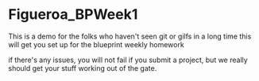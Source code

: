 # Figueroa_BPWeek1

This is a demo for the folks who haven't seen git or gilfs in a long time
this will get you set up for the blueprint weekly homework

if there's any issues, you will not fail if you submit a project, but we really
should get your stuff working out of the gate.
